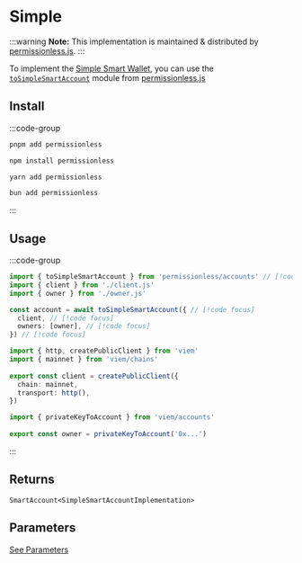 # Simple

:::warning
**Note:** This implementation is maintained & distributed by [permissionless.js](https://docs.pimlico.io/permissionless).
:::

To implement the [Simple Smart Wallet](https://github.com/eth-infinitism/account-abstraction/blob/develop/contracts/samples/SimpleAccount.sol), you can use the [`toSimpleSmartAccount`](https://docs.pimlico.io/permissionless/reference/accounts/toSimpleSmartAccount) module from [permissionless.js](https://docs.pimlico.io/permissionless/)

## Install

:::code-group
```bash [pnpm]
pnpm add permissionless
```

```bash [npm]
npm install permissionless
```

```bash [yarn]
yarn add permissionless
```

```bash [bun]
bun add permissionless
```
:::

## Usage

:::code-group

```ts twoslash [example.ts]
import { toSimpleSmartAccount } from 'permissionless/accounts' // [!code focus]
import { client } from './client.js'
import { owner } from './owner.js'

const account = await toSimpleSmartAccount({ // [!code focus]
  client, // [!code focus]
  owners: [owner], // [!code focus]
}) // [!code focus]
```

```ts twoslash [client.ts] filename="config.ts"
import { http, createPublicClient } from 'viem'
import { mainnet } from 'viem/chains'
 
export const client = createPublicClient({
  chain: mainnet,
  transport: http(),
})
```

```ts twoslash [owner.ts (Private Key)] filename="owner.ts"
import { privateKeyToAccount } from 'viem/accounts'
 
export const owner = privateKeyToAccount('0x...')
```
:::

## Returns

`SmartAccount<SimpleSmartAccountImplementation>`

## Parameters

[See Parameters](https://docs.pimlico.io/permissionless/reference/accounts/toSimpleSmartAccount#parameters)